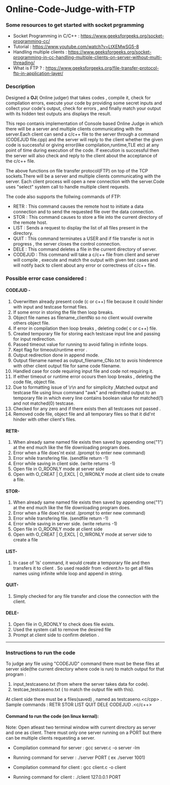 # Online-Code-Judge-with-FTP
### Some resources to get started with socket prgramming
* Socket Programming in C/C++ : https://www.geeksforgeeks.org/socket-programming-cc/
* Tutorial : https://www.youtube.com/watch?v=LtXEMwSG5-8
* Handling multiple clients : https://www.geeksforgeeks.org/socket-programming-in-cc-handling-multiple-clients-on-server-without-multi-threading/
* What is FTP ?  : https://www.geeksforgeeks.org/file-transfer-protocol-ftp-in-application-layer/

### Description

Designed a **OJ**( Online judger) that takes codes , compile it, check for compilation errors, execute your code by providing some secret inputs and collect your code's output, check for  errors , and finally match your output with its hidden test outputs ans displays the result.

This repo contanis implementation of Console based Online Judge in which there will be a server and multiple clients communicating with the server.Each client can send a c/c++ file to the server through a command (CODEJUD file.cpp) and the server will reply to the client whether the given code is successful or giving error(like compilation,runtime,TLE etc) at any point of time during execution of the code. If execution is successful then the server will also check and reply to the client about the acceptance of the c/c++ file.

The above functions on file transfer protocol(FTP) on top of the TCP sockets.There will be a server and multiple clients communicating with the server. Each client process will open a new connection with the server.Code uses "select" system call to handle multiple client requests.

The code also supports the follwing commands of FTP:

* RETR : This command causes the remote host to initiate a data connection and to send the requested file over the  data connection.
* STOR : This command causes to store a file into the current directory of the remote host.
* LIST : Sends a request to display the list of all files present in the directory.
* QUIT : This command terminates a USER and if file transfer is not in progress , the server closes the control connection.
* DELE : This command deletes a file in the current directory of server.
* CODEJUD : This command will take a c/c++ file from client and server will compile , execute and match the output with given test cases and will notify back to client about any error or correctness of c/c++ file.

### Possible error case considered :

#### CODEJUD - 

1. Overwritten already present code (c or c++) file because it could hinder with input and testcase format files.
2. If some error in storing the file then loop breaks.
3. Object file names as filename_clientNo so no client would overwite others object file.
4. If error in compilation then loop breaks , deleting code( c or c++) file.
5. Created temporary file for storing each testcase input line and passing for input redirection.                
6. Passed timeout value for running to avoid falling in infinite loops.
7. Kept flag for timeout/runtime error .
8. Output redirection done in append mode.
9. Output filename named as output_filename_CNo.txt to avois hinderence with other client output file for same code filename.
10. Handled case for code requiring input file and code not requiring it.
11. If either timeout or runtime error ocours then loop breaks , deleting the code file, object file.
12. Due to formatting issue of \r\n and for simplicity ,Matched output and testcase file using linux command "awk" and rediredted output to an temporary file in which every line contains boolean value for matched(1) and not matched(0) testcase.
13. Checked for any zero and if there exists then all testcases not passed .
14. Removed code file, object file and all temporary files so that it did'nt hinder with other client's files.

#### RETR-  

1. When already same named file exists then saved by appending one("1") at the end much like the file downloading program does. 
2. Error when a file does'nt exist .(prompt to enter new command)
3. Error while transfering file.        (sendfile return -1)
4. Error while saving in client side. (write returns -1)
5. Open file in O_RDONLY mode at server side
6. Open with O_CREAT | O_EXCL | O_WRONLY mode at client side to create a file.

#### STOR-       

1. When already same named file exists then saved by appending one("1") at the end much like the file         downloading program does. 
2. Error when a file does'nt exist .(prompt to enter new command)
3. Error while transfering file.        (sendfile return -1)
4. Error while saving in server side. (write returns -1)
5. Open file in O_RDONLY mode at client side
6. Open with O_CREAT | O_EXCL | O_WRONLY mode at server side to create a file

#### LIST-
1. In case of 'ls' command, it would create a temporary file and then transfers it to client . So used readdir from <dirent.h> to get all files names using infinite while loop and append in string.

#### QUIT- 
1. Simply checked for any file transfer and close the connection with the client.

#### DELE- 
1. Open file in O_RDONLY to check does file exists.
2. Used the system call to remove the desired file
3. Prompt at client side to confirm deletion .
_____________________________________________________________________

### Instructions to run the code
To judge any file using "CODEJUD" command there must be these files at server side(the current directory where code is run) to match output for that program :
1. input_testcaseno.txt (from where the server takes data for code).
2. testcae_testcaseno.txt ( to match the output file with this).

At client side there must be a files(saved) , named as testcaseno.<c/cpp> . 
Sample commands :
RETR <filename>
STOR <filename>
LIST
QUIT
DELE <filename>
CODEJUD <filename>.<c/c++>

#### Command to run the code (on linux kernal):
Note: Open atleast two terminal window with current directory as server and one as client. There must only one server running on a PORT but there can be multiple clients requesting a server.

* Compilation command for server :  gcc server.c -o server -lm
* Running command for server :   ./server PORT  ( ex ./server 1001)

* Compilation command for client :  gcc client.c -o client 
* Running command for client :   ./client 127.0.0.1 PORT
